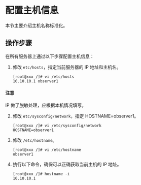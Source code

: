# 配置主机信息

本节主要介绍主机名称标准化。

## 操作步骤

在所有服务器上通过以下步骤配置主机信息：

1. 修改 `etc/hosts`，指定当前服务器的 IP 地址和主机名。

   ```shell
   [root@xxx /]# vi /etc/hosts
   10.10.10.1 observer1
   ```

  <main id="notice" type='notice'>
    <h4>注意</h4>
    <p>IP 做了脱敏处理，应根据本机情况填写。</p>
  </main>

2. 修改 `etc/sysconfig/network`，指定 HOSTNAME=observer1。

   ```shell
   [root@xxx /]# vi /etc/sysconfig/network
   HOSTNAME=observer1
   ```

3. 修改 `/etc/hostname`。

   ```shell
   [root@xxx /]# vi /etc/hostname
   observer1
   ```

4. 执行以下命令，确保可以正确获取当前主机的 IP 地址。

   ```shell
   [root@xxx /]# hostname -i
   10.10.10.1
   ```
